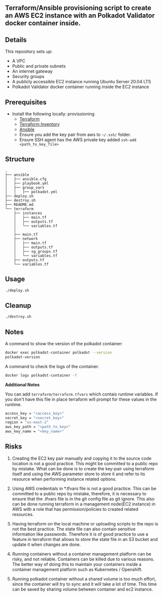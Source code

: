 ## Terraform/Ansible provisioning script to create an AWS EC2 instance with an Polkadot Validator docker container inside.

## Details

This repository sets up:

* A VPC
* Public and private subnets
* An internet gateway
* Security groups
* A publicly accessible EC2 instance running Ubuntu Server 20.04 LTS
* Polkadot Validator docker container running inside the EC2 instance


## Prerequisites
- Install the following locally:
provissioning
    * [Terraform](https://www.terraform.io/)
    * [Terraform Inventory](https://github.com/adammck/terraform-inventory)
    * [Ansible](https://docs.ansible.com/ansible/latest/installation_guide/intro_installation.html)
    * Ensure you add the key pair from aws to `~/.ssh/` folder.
    * Ensure SSH agent has the AWS private key added  `ssh-add <path_to_key_file>` 
    

## Structure
```
.
├── ansible
│   ├── ansible.cfg
│   ├── playbook.yml
│   ├── group_vars
│   │   ├── polkadot.yml
├── deploy.sh
├── destroy.sh
├── README.md
└── terraform
    ├── instances
    │   ├── main.tf
    │   ├── outputs.tf
    │   └── variables.tf
    │   
    ├── main.tf
    ├── network
    │   ├── main.tf
    │   ├── outputs.tf
    │   ├── sg_groups.tf
    │   └── variables.tf
    ├── outputs.tf
    └── variables.tf

```

## Usage

```sh
./deploy.sh
```

## Cleanup

```sh
./destroy.sh
```

## Notes

A command to show the version of the polkadot container:
```sh
docker exec polkadot-container polkadot --version 
polkadot-version 
```

A command to check the logs of the container.
```sh
docker logs polkadot-container -f
```

**Additional Notes**

You can add `terraform/terraform.tfvars` which contais runtime variables. If you don't have this file in place terraform will prompt for these values in the runtime.
```sh
access_key = "<access_key>"
secret_key = "<secret_key>"
region = "us-east-2"
aws_key_path = "<path_to_key>"
aws_key_name = "<key_name>"
```

## Risks

1. Creating the EC2 key pair manually and copying it to the source code location is not a good practice. This might be committed to a public repo by mistake. What can be done is to create the key-pair using terraform itself and using the AWS parameter store to store it and refer to its resource when performing instance related options. 

2. Using AWS credentials in *.tfvars file is not a good practice. This can be committed to a public repo by mistake, therefore, it is necessary to ensure that the .tfvars file is in the git config file as git ignore. This also can be done running terraform in a management node(EC2 instance) in AWS with a role that has permission/policies to created related resources.

3. Having terraform on the local machine or uploading scripts to the repo is not the best practice. The state file can also contain sensitive information like passwords. Therefore it is of good practice to use a feature in terraform that allows to store the state file in an S3 bucket and update it when changes are done.

4. Running containers without a container management platform can be risky, and not reliable. Containers can be killed due to various reasons. The better way of doing this to maintain your containers inside a container management platform such as Kubernetes / Openshift.

5.  Running polkadot container without a shared volume is too much effort, since the container will try to sync and it will take a lot of time. This time can be saved by sharing volume between container and ec2 instance.


